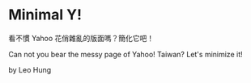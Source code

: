 # Minimal Y! #


看不慣 Yahoo 花俏雜亂的版面嗎？簡化它吧！ 

Can not you bear the messy page of Yahoo! Taiwan? Let's minimize it!


by Leo Hung
